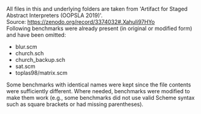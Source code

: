 All files in this and underlying folders are taken from 'Artifact for Staged Abstract Interpreters (OOPSLA 2019)'. <br>
Source: https://zenodo.org/record/3374032#.XahuIi97HYo <br>
Following benchmarks were already present (in original or modified form) and have been omitted: 
<ul>
  <li>blur.scm</li>
  <li>church.sch</li>
  <li>church_backup.sch</li>
  <li>sat.scm</li>
  <li>toplas98/matrix.scm</li>
</ul> 
Some benchmarks with identical names were kept since the file contents were
sufficiently different. Where needed, benchmarks were modified to make them work (e.g., some benchmarks
did not use valid Scheme syntax such as square brackets or had missing parentheses).